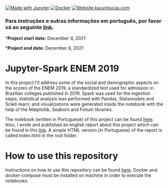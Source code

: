 [![Made with Jupyter](https://img.shields.io/badge/Made%20with-Jupyter-orange?style=for-the-badge&logo=Jupyter)](https://jupyter.org/try)
 [![Docker](https://badgen.net/badge/icon/docker?icon=docker&label)](https://https://docker.com/) [![Website kauvinlucas.com](https://img.shields.io/website-up-down-green-red/https/lbesson.bitbucket.io.svg)](http://kauvinlucas.com/projects/jupyter-spark-enem-2019/en.html)


### Para instruções e outras informações em português, por favor vá ao seguinte [link](LEA-ME.md).

***Project start date:** December 4, 2021

***Project end date:** December 8, 2021

# Jupyter-Spark ENEM 2019
In this project I'll address some of the social and demographic aspects on the scores of the ENEM 2019, a standardized test used for admission in Brazilian colleges published in 2019. Spark was used for the ingestion steps; statistical analysis was performed with Pandas, Statsmodels and Scikit-learn; and visualizations were generated inside the notebook with the help of the Matplotlib, Seaborn and Folium libraries.

The notebook (written in Portuguese) of this project can be found [here](src/main.ipynb). Also, I wrote and published an english report about this project which can be found in this [link](http://kauvinlucas.com/projects/jupyter-spark-enem-2019/en.html). A simple HTML version (in Portuguese) of the report is called index.html in the root folder.


# How to use this repository
Instructions on how to use this repository can be found [here](docs/en.md). Docker and docker-compose must be installed on machine in order to execute the notebooks.
